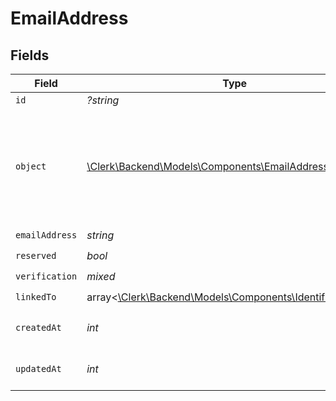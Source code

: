# EmailAddress


## Fields

| Field                                                                                                       | Type                                                                                                        | Required                                                                                                    | Description                                                                                                 |
| ----------------------------------------------------------------------------------------------------------- | ----------------------------------------------------------------------------------------------------------- | ----------------------------------------------------------------------------------------------------------- | ----------------------------------------------------------------------------------------------------------- |
| `id`                                                                                                        | *?string*                                                                                                   | :heavy_minus_sign:                                                                                          | N/A                                                                                                         |
| `object`                                                                                                    | [\Clerk\Backend\Models\Components\EmailAddressObject](../../Models/Components/EmailAddressObject.md)        | :heavy_check_mark:                                                                                          | String representing the object's type. Objects of the same type share the same value.<br/>                  |
| `emailAddress`                                                                                              | *string*                                                                                                    | :heavy_check_mark:                                                                                          | N/A                                                                                                         |
| `reserved`                                                                                                  | *bool*                                                                                                      | :heavy_check_mark:                                                                                          | N/A                                                                                                         |
| `verification`                                                                                              | *mixed*                                                                                                     | :heavy_check_mark:                                                                                          | N/A                                                                                                         |
| `linkedTo`                                                                                                  | array<[\Clerk\Backend\Models\Components\IdentificationLink](../../Models/Components/IdentificationLink.md)> | :heavy_check_mark:                                                                                          | N/A                                                                                                         |
| `createdAt`                                                                                                 | *int*                                                                                                       | :heavy_check_mark:                                                                                          | Unix timestamp of creation<br/>                                                                             |
| `updatedAt`                                                                                                 | *int*                                                                                                       | :heavy_check_mark:                                                                                          | Unix timestamp of creation<br/>                                                                             |